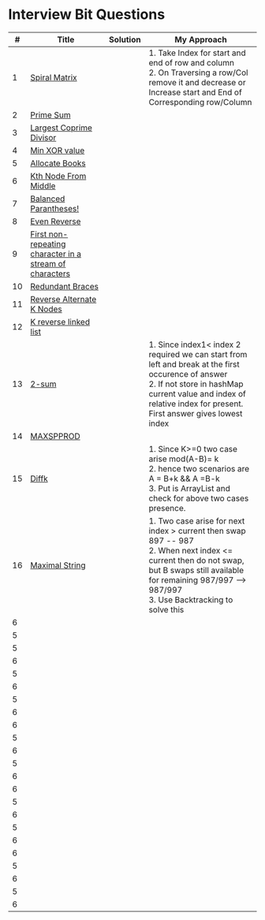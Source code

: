 
# Interview Bit Questions

| # | Title | Solution | My Approach |
|---| ----- | -------- | --------------------- |
| 1 | [Spiral Matrix](https://leetcode.com/problems/spiral-matrix/submissions/) || 1. Take Index for  start and end of row and column<br>2. On Traversing a row/Col remove it and decrease or Increase start and End of Corresponding row/Column|
| 2 | [Prime Sum](https://www.interviewbit.com/courses/programming/topics/math/problems/prime-sum/)| ||
| 3 | [Largest Coprime Divisor](https://www.interviewbit.com/courses/programming/topics/math/problems/largest-coprime-divisor/)| ||
| 4 | [Min XOR value](https://www.interviewbit.com/problems/min-xor-value/)| ||
| 5 | [Allocate Books](https://www.interviewbit.com/problems/allocate-books/)| ||
| 6 | [Kth Node From Middle](https://www.interviewbit.com/problems/kth-node-from-middle/)| ||
| 7 | [Balanced Parantheses!](https://www.interviewbit.com/problems/balanced-parantheses/)| ||
| 8 | [Even Reverse](https://www.interviewbit.com/problems/even-reverse/)| ||
| 9 | [First non-repeating character in a stream of characters](https://www.interviewbit.com/problems/first-non-repeating-character-in-a-stream-of-characters/)| ||
| 10| [Redundant Braces](https://www.interviewbit.com/problems/redundant-braces/)| ||
| 11 | [Reverse Alternate K Nodes](https://www.interviewbit.com/problems/reverse-alternate-k-nodes/)| ||
| 12 | [K reverse linked list](https://www.interviewbit.com/problems/k-reverse-linked-list/)| ||
| 13 | [2-sum](https://www.interviewbit.com/problems/2-sum/)| |1. Since index1< index 2 required we can start from left and break at the first occurence of answer<br> 2. If not store in hashMap current value and index of relative index for present. First answer gives lowest index |
| 14 | [MAXSPPROD](https://www.interviewbit.com/problems/maxspprod/)| ||
| 15 | [Diffk](https://www.interviewbit.com/problems/diffk-ii/)| |1. Since K>=0 two case arise mod(A-B)= k <br> 2. hence two scenarios are A = B+k && A =B-k <br> 3. Put is ArrayList and check for above two cases presence. |
| 16 | [Maximal String](https://www.interviewbit.com/problems/maximal-string/)| |1. Two case arise for next index > current then swap 897 -- 987 <br> 2. When next index <= current then do not swap, but B swaps still available for remaining 987/997 --> 987/997 <br> 3. Use Backtracking to solve this|
| 6 | []()| ||
| 5 | []()| ||
| 5 | []()| ||
| 6 | []()| ||
| 5 | []()| ||
| 6 | []()| ||
| 5 | []()| ||
| 6 | []()| ||
| 6 | []()| ||
| 5 | []()| ||
| 6 | []()| ||
| 5 | []()| ||
| 6 | []()| ||
| 6 | []()| ||
| 5 | []()| ||
| 6 | []()| ||
| 5 | []()| ||
| 6 | []()| ||
| 6 | []()| ||
| 5 | []()| ||
| 6 | []()| ||
| 5 | []()| ||
| 6 | []()| ||

